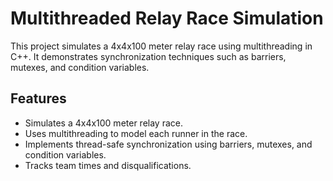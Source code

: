 # Multithreaded Relay Race Simulation

This project simulates a 4x4x100 meter relay race using multithreading in C++. It demonstrates synchronization techniques such as barriers, mutexes, and condition variables.

## Features
- Simulates a 4x4x100 meter relay race.
- Uses multithreading to model each runner in the race.
- Implements thread-safe synchronization using barriers, mutexes, and condition variables.
- Tracks team times and disqualifications.